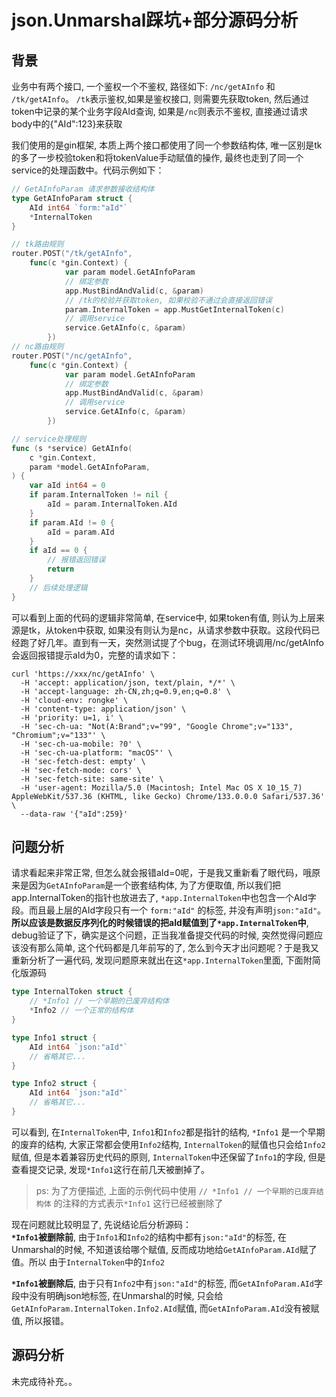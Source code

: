 # json.Unmarshal踩坑+部分源码分析

## 背景
业务中有两个接口, 一个鉴权一个不鉴权, 路径如下: `/nc/getAInfo` 和 `/tk/getAInfo`。 `/tk`表示鉴权,如果是鉴权接口, 则需要先获取token, 然后通过token中记录的某个业务字段AId查询, 如果是`/nc`则表示不鉴权, 直接通过请求body中的{"AId":123}来获取

我们使用的是gin框架, 本质上两个接口都使用了同一个参数结构体, 唯一区别是tk的多了一步校验token和将tokenValue手动赋值的操作, 最终也走到了同一个service的处理函数中。代码示例如下：

```go
// GetAInfoParam 请求参数接收结构体
type GetAInfoParam struct {
	AId int64 `form:"aId"`
	*InternalToken
}

// tk路由规则
router.POST("/tk/getAInfo", 
    func(c *gin.Context) {
			var param model.GetAInfoParam
			// 绑定参数
			app.MustBindAndValid(c, &param)
			// /tk的校验并获取token, 如果校验不通过会直接返回错误
			param.InternalToken = app.MustGetInternalToken(c)
			// 调用service
			service.GetAInfo(c, &param)
		})
// nc路由规则
router.POST("/nc/getAInfo",
    func(c *gin.Context) {
			var param model.GetAInfoParam
			// 绑定参数
			app.MustBindAndValid(c, &param)
			// 调用service
			service.GetAInfo(c, &param)
		})

// service处理规则
func (s *service) GetAInfo(
	c *gin.Context,
	param *model.GetAInfoParam,
) {
	var aId int64 = 0
	if param.InternalToken != nil {
		aId = param.InternalToken.AId
	}
	if param.AId != 0 {
		aId = param.AId
	}
    if aId == 0 {
        // 报错返回错误
        return
    }
    // 后续处理逻辑
}
```

可以看到上面的代码的逻辑非常简单, 在service中, 如果token有值, 则认为上层来源是tk，从token中获取, 如果没有则认为是nc，从请求参数中获取。这段代码已经跑了好几年。直到有一天，突然测试提了个bug，在测试环境调用/nc/getAInfo 会返回报错提示aId为0，完整的请求如下：

```shell
curl 'https://xxx/nc/getAInfo' \
  -H 'accept: application/json, text/plain, */*' \
  -H 'accept-language: zh-CN,zh;q=0.9,en;q=0.8' \
  -H 'cloud-env: rongke' \
  -H 'content-type: application/json' \
  -H 'priority: u=1, i' \
  -H 'sec-ch-ua: "Not(A:Brand";v="99", "Google Chrome";v="133", "Chromium";v="133"' \
  -H 'sec-ch-ua-mobile: ?0' \
  -H 'sec-ch-ua-platform: "macOS"' \
  -H 'sec-fetch-dest: empty' \
  -H 'sec-fetch-mode: cors' \
  -H 'sec-fetch-site: same-site' \
  -H 'user-agent: Mozilla/5.0 (Macintosh; Intel Mac OS X 10_15_7) AppleWebKit/537.36 (KHTML, like Gecko) Chrome/133.0.0.0 Safari/537.36' \
  --data-raw '{"aId":259}'
```

## 问题分析
请求看起来非常正常, 但怎么就会报错aId=0呢，于是我又重新看了眼代码，哦原来是因为`GetAInfoParam`是一个嵌套结构体, 为了方便取值, 所以我们把app.InternalToken的指针也放进去了, `*app.InternalToken`中也包含一个AId字段。而且最上层的AId字段只有一个 `form:"aId"` 的标签, 并没有声明`json:"aId"`。**所以应该是数据反序列化的时候错误的把aId赋值到了`*app.InternalToken`中**, debug验证了下，确实是这个问题，正当我准备提交代码的时候, 突然觉得问题应该没有那么简单, 这个代码都是几年前写的了, 怎么到今天才出问题呢？于是我又重新分析了一遍代码, 发现问题原来就出在这`*app.InternalToken`里面, 下面附简化版源码


```go 
type InternalToken struct {
    // *Info1 // 一个早期的已废弃结构体
    *Info2 // 一个正常的结构体
}

type Info1 struct {
    AId int64 `json:"aId"`
    // 省略其它...
}

type Info2 struct {
    AId int64 `json:"aId"`
    // 省略其它...
}
```

可以看到, 在`InternalToken`中, `Info1`和`Info2`都是指针的结构, `*Info1` 是一个早期的废弃的结构, 大家正常都会使用`Info2`结构, `InternalToken`的赋值也只会给`Info2`赋值, 但是本着兼容历史代码的原则, `InternalToken`中还保留了`Info1`的字段, 但是查看提交记录, 发现`*Info1`这行在前几天被删掉了。
> ps: 为了方便描述, 上面的示例代码中使用 `// *Info1 // 一个早期的已废弃结构体` 的注释的方式表示`*Info1` 这行已经被删除了


现在问题就比较明显了, 先说结论后分析源码：    
**`*Info1`被删除前**, 由于`Info1`和`Info2`的结构中都有`json:"aId"`的标签, 在Unmarshal的时候, 不知道该给哪个赋值, 反而成功地给`GetAInfoParam.AId`赋了值。所以 由于`InternalToken`中的`Info2`

**`*Info1`被删除后**, 由于只有`Info2`中有`json:"aId"`的标签, 而`GetAInfoParam.AId`字段中没有明确json地标签, 在Unmarshal的时候, 只会给`GetAInfoParam.InternalToken.Info2.AId`赋值, 而`GetAInfoParam.AId`没有被赋值, 所以报错。

##  源码分析
未完成待补充。。